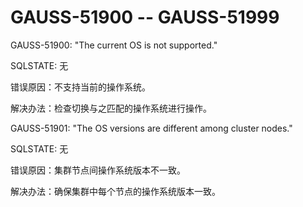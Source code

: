 # GAUSS-51900 -- GAUSS-51999<a name="ZH-CN_TOPIC_0302073229"></a>

GAUSS-51900: "The current OS is not supported."

SQLSTATE: 无

错误原因：不支持当前的操作系统。

解决办法：检查切换与之匹配的操作系统进行操作。

GAUSS-51901: "The OS versions are different among cluster nodes."

SQLSTATE: 无

错误原因：集群节点间操作系统版本不一致。

解决办法：确保集群中每个节点的操作系统版本一致。
